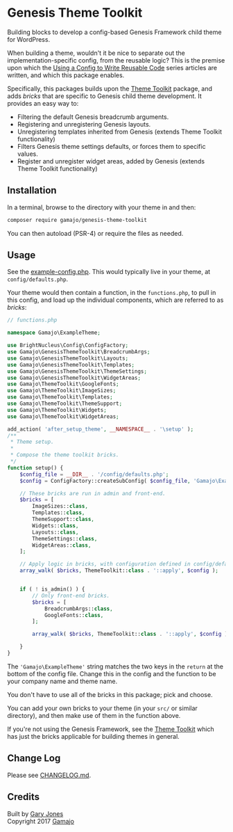 # Genesis Theme Toolkit

Building blocks to develop a config-based Genesis Framework child theme for WordPress.

When building a theme, wouldn't it be nice to separate out the implementation-specific config, from the reusable logic? This is the premise upon which the [Using a Config to Write Reusable Code](https://www.alainschlesser.com/config-files-for-reusable-code/) series articles are written, and which this package enables.

Specifically, this packages builds upon the [Theme Toolkit](https://github.com/gamajo/theme-toolkit) package, and adds _bricks_ that are specific to Genesis child theme development. It provides an easy way to:

- Filtering the default Genesis breadcrumb arguments.
- Registering and unregistering Genesis layouts.
- Unregistering templates inherited from Genesis (extends Theme Toolkit functionality)
- Filters Genesis theme settings defaults, or forces them to specific values.
- Register and unregister widget areas, added by Genesis (extends Theme Toolkit functionality)

## Installation

In a terminal, browse to the directory with your theme in and then:

~~~sh
composer require gamajo/genesis-theme-toolkit
~~~

You can then autoload (PSR-4) or require the files as needed.

## Usage

See the [example-config.php](docs/example-config.php). This would typically live in your theme, at `config/defaults.php`.

Your theme would then contain a function, in the `functions.php`, to pull in this config, and load up the individual components, which are referred to as _bricks_:

```php
// functions.php

namespace Gamajo\ExampleTheme;

use BrightNucleus\Config\ConfigFactory;
use Gamajo\GenesisThemeToolkit\BreadcrumbArgs;
use Gamajo\GenesisThemeToolkit\Layouts;
use Gamajo\GenesisThemeToolkit\Templates;
use Gamajo\GenesisThemeToolkit\ThemeSettings;
use Gamajo\GenesisThemeToolkit\WidgetAreas;
use Gamajo\ThemeToolkit\GoogleFonts;
use Gamajo\ThemeToolkit\ImageSizes;
use Gamajo\ThemeToolkit\Templates;
use Gamajo\ThemeToolkit\ThemeSupport;
use Gamajo\ThemeToolkit\Widgets;
use Gamajo\ThemeToolkit\WidgetAreas;

add_action( 'after_setup_theme', __NAMESPACE__ . '\setup' );
/**
 * Theme setup.
 *
 * Compose the theme toolkit bricks.
 */
function setup() {
	$config_file = __DIR__ . '/config/defaults.php';
	$config = ConfigFactory::createSubConfig( $config_file, 'Gamajo\ExampleTheme' );

	// These bricks are run in admin and front-end.
	$bricks = [
		ImageSizes::class,
		Templates::class,
		ThemeSupport::class,
		Widgets::class,
		Layouts::class,
		ThemeSettings::class,
		WidgetAreas::class,
	];

	// Apply logic in bricks, with configuration defined in config/defaults.php.
	array_walk( $bricks, ThemeToolkit::class . '::apply', $config );


	if ( ! is_admin() ) {
		// Only front-end bricks.
		$bricks = [
			BreadcrumbArgs::class,
			GoogleFonts::class,
		];

		array_walk( $bricks, ThemeToolkit::class . '::apply', $config );

	}
}
```

The `'Gamajo\ExampleTheme'` string matches the two keys in the `return` at the bottom of the config file. Change this in the config and the function to be your company name and theme name.

You don't have to use all of the bricks in this package; pick and choose.

You can add your own bricks to your theme (in your `src/` or similar directory), and then make use of them in the function above.

If you're not using the Genesis Framework, see the [Theme Toolkit](https://github.com/gamajo/theme-toolkit) which has just the bricks applicable for building themes in general.

## Change Log

Please see [CHANGELOG.md](CHANGELOG.md).

## Credits

Built by [Gary Jones](https://twitter.com/GaryJ)  
Copyright 2017 [Gamajo](https://gamajo.com)
